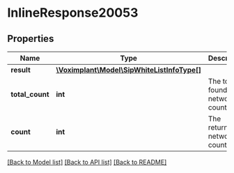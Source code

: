 # InlineResponse20053

## Properties
Name | Type | Description | Notes
------------ | ------------- | ------------- | -------------
**result** | [**\Voximplant\Model\SipWhiteListInfoType[]**](SipWhiteListInfoType.md) |  | [optional] 
**total_count** | **int** | The total found networks count. | [optional] 
**count** | **int** | The returned networks count. | [optional] 

[[Back to Model list]](../README.md#documentation-for-models) [[Back to API list]](../README.md#documentation-for-api-endpoints) [[Back to README]](../README.md)


